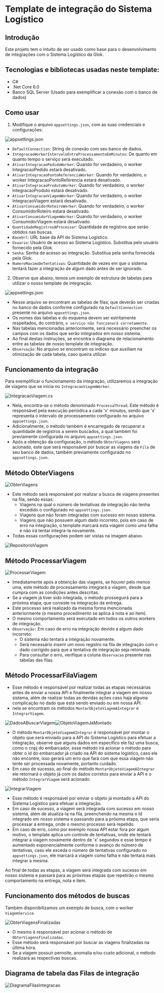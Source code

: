 ﻿# Template de integração do Sistema Logístico

## Introdução

Este projeto tem o intuíto de ser usado como base para o desenvolvimento de integrações com o Sistema Logístico da Glok.

## Tecnologias e bibliotecas usadas neste template:

- C#
- .Net Core 6.0
- Banco SQL Server (Usado para exemplificar a conexão com o banco de dados)

## Como usar

1. Modifique o arquivo `appsettings.json`, com as suas credenciais e configurações:

![appsettings.json](./Docs/AppJson.png)

- `DefaultConnection`: String de conexão com seu banco de dados.
- `IntegracaoWorkerIntervaloEntreProcessamentoEmMinutos`: De quanto em quanto tempo o serviço será executado.
- `AtivarIntegracaoPedidoWorker`: Quando for verdadeiro, o worker IntegracaoPedido estará desativado.
- `AtivarIntegracaoPontoReferenciaWorker`: Quando for verdadeiro, o worker IntegracaoPontoReferencia estará desativado.
- `AtivarIntegracaoProdutoWorker`: Quando for verdadeiro, o worker IntegracaoProduto estará desativado.
- `AtivarIntegracaoViagemWorker`: Quando for verdadeiro, o worker IntegracaoViagem estará desativado.
- `AtivarConsumidorRoteiroWorker`: Quando for verdadeiro, o worker ConsumidorRoteiro estará desativado.
- `AtivarConsumidorViagemWorker`: Quando for verdadeiro, o worker ConsumidorViagem estará desativado.
- `QuantidadeRegistrosAProcessar`: Quantidade de registros que serão obtidos nas buscas.
- `BaseUrl`: URL base da API do Sistema Logístico.
- `Usuario`: Usuário de acesso ao Sistema Logístico. Substitua pelo usuário fornecido pela Glok.
- `Senha`: Senha de acesso ao integração. Substitua pela senha fornecida pela Glok.
- `NumeroMaximoDeTentativas`: Quantidade de vezes em que o sistema tentará fazer a integração de algum dado antes de ser ignorado.

2. Observe que abaixo, temos um exemplo de estrutura de tabelas para utilizar o nosso template de integração.

![appsettings.json](./Docs/ExemploTabelas.png)

   - Nesse arquivo se encontram as tabelas de filas, que deverão ser criadas no banco de dados conforme configurado
     na `DefaultConnection` presente no arquivo `appsettings.json`.
   - Os nomes das tabelas e do esquema devem ser estritamente respeitados, do contrário, `o serviço não funcionará corretamente`.
   - Nas tabelas mencionadas anteriormente, será necessário preencher os campos com os dados que serão integrados em nosso sistema.
   - Ao final destas instruções, se encontra o diagrama de relacionamento entre as tabelas de nosso template de integração.
   - `Observação`: No arquivo se encontram os indices que auxiliam na otimização de cada tabela, caso queira utilizar.

## Funcionamento da integração

Para exemplificar o funcionamento da integração, utilizaremos a integração de viagens que se inicia no `IntegracaoViagemWorker`.

![IntegracaoViagem.cs](./Docs/IntegracaoViagem.png)

- Nela, encontra-se o método denominado `ProcessaThread`. Este método é responsável 
  pela execução periódica a cada 'x' minutos, sendo que 'x' representa o intervalo de processamento configurado no arquivo `appsettings.json`.
- Adicionalmente, o método também é encarregado de recuperar a quantidade de registros a serem buscados, 
  a qual também foi previamente configurada no arquivo `appsettings.json`.
- Após a obtenção da configuração, o método `ObterViagens` será acionado, este que será responsável por buscar as viagens da `Fila` de seu banco de dados, também
  previamente configurado no `appsettings.json`.

## Método ObterViagens

![ObterViagens](./Docs/ObterViagens.png)

- Este método será responsável por realizar a busca de viagens presentes na fila, sendo essas:
  - Viagens na qual o número de tentativas de integração não tenha excedido o configurado no `appsettings.json`.
  - Viagens que não foram integradas com sucesso em nosso sistema.
  - Viagens que não possuem algum dado incorreto, pois em caso de erro na integração, o template marcará esta viagem como uma falha e não irá tentar integra-la novamente.
- Todas essas configurações podem ser vistas na imagem abaixo.

![RepositorioViagem](./Docs/RepositorioViagem.png)

## Método ProcessarViagem

![ProcessarViagem](./Docs/ProcessarViagem.png)

- Imediatamente após a obtenção das viagens, se houver pelo menos uma, este método de processamento integrará a viagem,
  desde que cumpra com as condições antes descritas.
- Se a viagem já tiver sido integrada, o método prosseguirá para a próxima etapa, que consiste na integração da entrega. 
- Este processo será realizado da mesma forma mencionada anteriormente (o mesmo procedimento se aplica à nota e ao item).
- O mesmo comportamento será executado em todos os outros workers de integração.
- `Observação:` Em caso de erro na integração devido a algum dado incorreto:
  - O sistema não tentará a integração novamente. 
  - Será necessário inserir um novo registro na fila de integração com o dado corrigido para que a tentativa de integração seja retomada.
  - Para consultar o erro, verifique a coluna `Observacao` presente nas tabelas das filas.

## Método ProcessarFilaViagem

- Esse método é responsável por realizar todas as etapas necessárias antes de enviar a nossa API e finalmente integrar a viagem em nosso sistema, além de realizar todas as devidas ações caso haja alguma complicação no dado que está sendo enviado ou em nossa API.
- nela se encontram os métodos `MontarObjetoViagemAIntegrar` e `IntegrarViagem`.

![DadosABuscarViagem](./Docs/DadosABuscarViagem.png)![ObjetoViagemJaMontado](./Docs/ObjetoViagemJaMontado.png)

- O método `MontarObjetoViagemAIntegrar` é responsável por montar o objeto que será enviado para a API do Sistema Logístico para efetuar a integração,
  observe que alguns dados em específico ele faz uma busca, como o cnpj do embarcador, esse método irá acionar o método para obter o id do embarcador já criado na API do sistema logístico, caso ele não encontre, 
  isso gerará um erro que fará com que essa viagem não tente ser processada novamente, portanto cuidado.
- Em caso de sucesso, ao final do método `MontarObjetoViagemAIntegrar` ele retornará o objeto já com os dados corretos para enviar a API e o método `IntegrarViagem` será acionado.

![IntegrarViagem](./Docs/IntegrarViagem.png)

- Esse método é responsável por enviar o objeto já montado a API do Sistema Logístico para efetuar a integração.
- Em caso de sucesso, a viagem será integrada com sucesso em nosso sistema, além de atualiza-la na fila,
  preenchendo na mesma o Id integrado em nosso sistema e passando para a próxima etapa, que seria processar a entrega, onde o mesmo processo será repetido.
- Em caso de erro, como por exemplo nossa API estar fora por algum motivo, o template aplica um controle de tentativas, 
  onde ele tentará integrar a viagem novamente dentro de 'x' segundos e esse tempo é aumentado exponencialmente conforme o avanço do número de tentativas,
  caso ele exceda o número de tentativas configurado no `appsettings.json`, ele marcará a viagem como falha e não tentará mais integrar a mesma.

Ao final de todas as etapas, a viagem será integrada com sucesso em nosso sistema e passará para as próximas etapas que repetirão o mesmo comportamento na entrega, nota e item.

## Funcionamento dos métodos de buscas

Também disponibilizamos um exemplo de busca, com o worker `ViagemService`.

![ObterViagensFinalizadas](./Docs/ObterViagensFinalizadas.png)

- O mesmo é responsável por acionar o método de `ObterViagensFinalizadas`.
- Esse método será responsável por buscar as viagens finalizadas na última hora.
- Se a viagem possuir pernoite, anomalia e/ou custo adicional, o método realizará as respectivas buscas.

## Diagrama de tabela das Filas de integração

![DiagramaFilasIntegracao](./Docs/DiagramaFilasIntegracao.png)